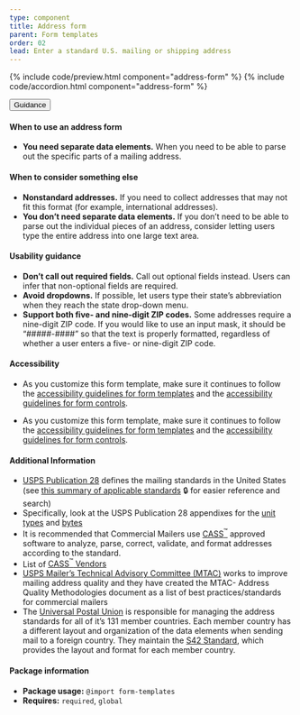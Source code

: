 ```yaml
---
type: component
title: Address form
parent: Form templates
order: 02
lead: Enter a standard U.S. mailing or shipping address
---
```


{% include code/preview.html component="address-form" %}
{% include code/accordion.html component="address-form" %}
<div class="usa-accordion usa-accordion--bordered site-accordion-docs">
  <button class="usa-button-unstyled usa-accordion__button"
      aria-expanded="true" aria-controls="address-form-docs">
    Guidance
  </button>
  <div id="address-form-docs" aria-hidden="false" class="usa-accordion__content site-component-usage">
    <h4>When to use an address form</h4>
    <ul class="usa-content-list">
      <li><strong>You need separate data elements.</strong> When you need to be able to parse out the specific parts of a mailing address.</li>
    </ul>
    <h4>When to consider something else</h4>
    <ul class="usa-content-list">
      <li><strong>Nonstandard addresses.</strong> If you need to collect addresses that may not fit this format (for example, international addresses).</li>
      <li><strong>You don’t need separate data elements.</strong> If you don’t need to be able to parse out the individual pieces of an address, consider letting users type the entire address into one large text area. </li>
    </ul>
    <h4>Usability guidance</h4>
    <ul class="usa-content-list">
      <li><strong>Don’t call out required fields.</strong> Call out optional fields instead. Users can infer that non-optional fields are required.</li>
      <li><strong>Avoid dropdowns.</strong> If possible, let users type their state’s abbreviation when they reach the state drop-down menu.</li>
      <li><strong>Support both five- and nine-digit ZIP codes.</strong> Some addresses require a nine-digit ZIP code. If you would like to use an input mask, it should be “#####-####” so that the text is properly formatted, regardless of whether a user enters a five- or nine-digit ZIP code.</li>
    </ul>
    <h4 class="usa-heading">Accessibility</h4>
    <ul class="usa-content-list">
      <li>As you customize this form template, make sure it continues to follow the <a href="{{ site.baseurl }}/form-templates/">accessibility guidelines for form templates</a> and the <a href="{{ site.baseurl }}/form-controls/">accessibility guidelines for form controls</a>.</li>
    </ul>
    <ul class="usa-content-list">
      <li>As you customize this form template, make sure it continues to follow the <a href="{{ site.baseurl }}/form-templates/">accessibility guidelines for form templates</a> and the <a href="{{ site.baseurl }}/form-controls/">accessibility guidelines for form controls</a>.</li>
    </ul>
    <h4>Additional Information</h4>
    <ul class="usa-content-list">
      <li>
        <a href="https://pe.usps.com/text/pub28/28c1_001.htm">USPS Publication 28</a> defines the mailing standards in the United States (see <a href="https://drive.google.com/file/d/1T1dmOfuBoOypUw4FbOSYtOHaTGUGE9MC/view?usp=sharing">this summary of applicable standards</a> 🔒 for easier reference and search)
      </li>
      <li>
        Specifically, look at the USPS Publication 28 appendixes for the <a href="https://pe.usps.com/text/pub28/28apc_003.htm">unit types</a> and <a href="https://pe.usps.com/text/pub28/28c1_004.htm">bytes</a>
      </li>
      <li>
        It is recommended that Commercial Mailers use <a href="https://postalpro.usps.com/certifications/cass">CASS<sup>&trade;</sup></a> approved software to analyze, parse, correct, validate, and format addresses according to the standard.
      </li>
      <li>
        List of <a href="">CASS<sup>&trade;</sup> Vendors</a>
      </li>
      <li>
        <a href="https://postalpro.usps.com/mtac#anchor-5">USPS Mailer’s Technical Advisory Committee (MTAC)</a> works to improve mailing address quality and they have created the MTAC- Address Quality Methodologies document as a list of best practices/standards for commercial mailers
      </li>
      <li>
        The <a href="http://www.upu.int/en.html">Universal Postal Union</a> is responsible for managing the address standards for all of it’s 131 member countries. Each member country has a different layout and organization of the data elements when sending mail to a foreign country. They maintain the <a href="http://www.upu.int/en/activities/addressing/s42-standard.html">S42 Standard</a>, which provides the layout and format for each member country.
      </li>
    </ul>
    <h4 class="usa-heading">Package information</h4>
    <ul class="usa-content-list">
      <li>
        <strong>Package usage:</strong> <code>@import form-templates</code>
      </li>
      <li>
        <strong>Requires:</strong> <code>required</code>, <code>global</code>
      </li>
    </ul>  </div>
</div>
